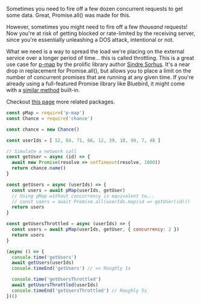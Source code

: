 Sometimes you need to fire off a few dozen concurrent requests to get some data. Great, Promise.all() was made for this.

However, sometimes you might need to fire off a few _thousand_ requests! Now you're at risk of getting blocked or rate-limited by the receiving server, since you're essentially unleashing a DOS attack, intentional or not.

What we need is a way to spread the load we're placing on the external service over a longer period of time... this is called throttling. This is a great use case for [p-map](https://github.com/sindresorhus/p-map) by the prolific library author [Sindre Sorhus](https://github.com/sindresorhus). It's a near drop in replacement for Promise.all(), but allows you to place a limit on the number of concurrent promises that are running at any given time. If you're already using a full-featured Promise library like Bluebird, it might come with a [similar method](http://bluebirdjs.com/docs/api/promise.map.html) built-in.

Checkout [this page](https://github.com/sindresorhus/promise-fun) more related packages.

```js
const pMap = require('p-map')
const Chance = require('chance')

const chance = new Chance()

const userIds = [ 52, 84, 71, 66, 12, 39, 18, 99, 7, 48 ]

// Simulate a network call
const getUser = async (id) => {
  await new Promise(resolve => setTimeout(resolve, 1000))
  return chance.name()
}

const getUsers = async (userIds) => {
  const users = await pMap(userIds, getUser)
  // Using pMap without concurrency is equivalent to...
  // const users = await Promise.all(userIds.map(id => getUser(id)))
  return users
}

const getUsersThrottled = async (userIds) => {
  const users = await pMap(userIds, getUser, { concurrency: 2 })
  return users
}

(async () => {
  console.time('getUsers')
  await getUsers(userIds)
  console.timeEnd('getUsers') // => Roughly 1s

  console.time('getUsersThrottled')
  await getUsersThrottled(userIds)
  console.timeEnd('getUsersThrottled') // Roughly 5s
})()
```
